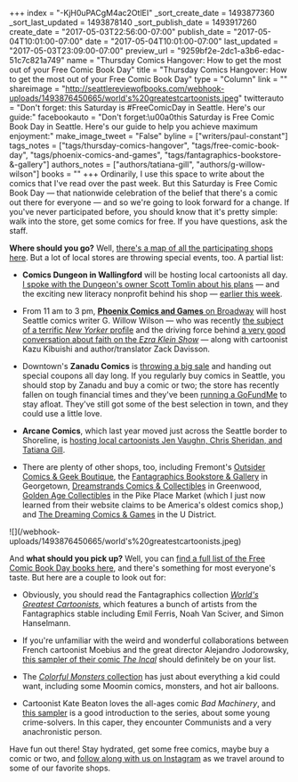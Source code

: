 +++
index = "-KjH0uPACgM4ac2OtlEI"
_sort_create_date = 1493877360
_sort_last_updated = 1493878140
_sort_publish_date = 1493917260
create_date = "2017-05-03T22:56:00-07:00"
publish_date = "2017-05-04T10:01:00-07:00"
date = "2017-05-04T10:01:00-07:00"
last_updated = "2017-05-03T23:09:00-07:00"
preview_url = "9259bf2e-2dc1-a3b6-edac-51c7c821a749"
name = "Thursday Comics Hangover: How to get the most out of your Free Comic Book Day"
title = "Thursday Comics Hangover: How to get the most out of your Free Comic Book Day"
type = "Column"
link = ""
shareimage = "http://seattlereviewofbooks.com/webhook-uploads/1493876450665/world's%20greatestcartoonists.jpeg"
twitterauto = "Don't forget: this Saturday is #FreeComicDay in Seattle. Here's our guide:"
facebookauto = "Don't forget:\u00a0this Saturday is Free Comic Book Day in Seattle. Here's our guide to help you achieve maximum enjoyment:"
make_image_tweet = "False"
byline = ["writers/paul-constant"]
tags_notes = ["tags/thursday-comics-hangover", "tags/free-comic-book-day", "tags/phoenix-comics-and-games", "tags/fantagraphics-bookstore-&amp;-gallery"]
authors_notes = ["authors/tatiana-gill", "authors/g-willow-wilson"]
books = ""
+++
Ordinarily, I use this space to write about the comics that I've read over the past week. But this Saturday is Free Comic Book Day — that nationwide celebration of the belief that there's a comic out there for everyone — and so we're going to look forward for a change. If you've never participated before, you should know that it's pretty simple: walk into the store, get some comics for free. If you have questions, ask the staff. 

**Where should you go?** Well, [there's a map of all the participating shops here](http://www.freecomicbookday.com/). But a lot of local stores are throwing special events, too. A partial list:

* **Comics Dungeon in Wallingford** will be hosting local cartoonists all day. [I spoke with the Dungeon's owner Scott Tomlin about his plans](http://www.seattlereviewofbooks.com/notes/2017/05/01/how-to-celebrate-free-comic-book-day-and-promote-literacy-at-the-same-time/) — and the exciting new literacy nonprofit behind his shop — [earlier this week](http://www.seattlereviewofbooks.com/notes/2017/05/01/how-to-celebrate-free-comic-book-day-and-promote-literacy-at-the-same-time/).

* From 11 am to 3 pm, [**Phoenix Comics and Games** on Broadway](http://phoenixseattle.com/free-comic-book-day-2017/) will host Seattle comics writer G. Willow Wilson — who was recently [the subject of a terrific *New Yorker* profile](http://www.newyorker.com/culture/persons-of-interest/g-willow-wilsons-american-heroes) and the driving force behind [a very good conversation about faith on the *Ezra Klein Show*](http://www.stitcher.com/podcast/vox/the-ezra-klein-show/e/g-willow-wilson-on-religion-comics-and-modern-myths-49722931) —  along with cartoonist Kazu Kibuishi and author/translator Zack Davisson.

* Downtown's **Zanadu Comics** is [throwing a big sale](http://www.zanaducomics.com/free-comic-book-day/) and handing out special coupons all day long. If you regularly buy comics in Seattle, you should stop by Zanadu and buy a comic or two; the store has recently fallen on tough financial times and they've been [running a GoFundMe](http://www.zanaducomics.com/gofundme) to stay afloat. They've still got some of the best selection in town, and they could use a little love.

* **Arcane Comics**, which last year moved just across the Seattle border to Shoreline, is [hosting local cartoonists Jen Vaughn, Chris Sheridan, and Tatiana Gill](https://www.facebook.com/events/736226343217519/).

* There are plenty of other shops, too, including Fremont's [Outsider Comics & Geek Boutique](http://www.outsidercomics.com/), the [Fantagraphics Bookstore & Gallery](http://fantagraphics.com/flog/whats-store-comic-book-day/) in Georgetown, [Dreamstrands Comics & Collectibles](http://www.dreamstrands.com/freecomicday.html) in Greenwood, [Golden Age Collectibles](http://www.goldenagecollectables.com/) in the Pike Place Market (which I just now learned from their website claims to be America's oldest comics shop,) and [The Dreaming Comics & Games](http://www.dreamingcomics.com/) in the U District.

<p class="image-left">![](/webhook-uploads/1493876450665/world's%20greatestcartoonists.jpeg)</p>

And **what should you pick up?** Well, you can [find a full list of the Free Comic Book Day books here](http://www.freecomicbookday.com/catalog), and there's something for most everyone's taste. But here are a couple to look out for:

* Obviously, you should read the Fantagraphics collection [*World's Greatest Cartoonists*](http://www.freecomicbookday.com/Catalog/JAN170028), which features a bunch of artists from the Fantagraphics stable including Emil Ferris, Noah Van Sciver, and Simon Hanselmann.

* If you're unfamiliar with the weird and wonderful collaborations between French cartoonist Moebius and the great director Alejandro Jodorowsky, [this sampler of their comic *The Incal*](http://www.freecomicbookday.com/Catalog/JAN170031) should definitely be on your list.

* The [*Colorful Monsters* collection](http://www.freecomicbookday.com/Catalog/JAN170024) has just about everything a kid could want, including some Moomin comics, monsters, and hot air balloons.

* Cartoonist Kate Beaton loves the all-ages comic *Bad Machinery*, and [this sampler](http://www.freecomicbookday.com/Catalog/JAN170039) is a good introduction to the series, about some young crime-solvers. In this caper, they encounter Communists and a very anachronistic person.

Have fun out there! Stay hydrated, get some free comics, maybe buy a comic or two, and [follow along with us on Instagram](https://www.instagram.com/seattlereviewof/) as we travel around to some of our favorite shops.